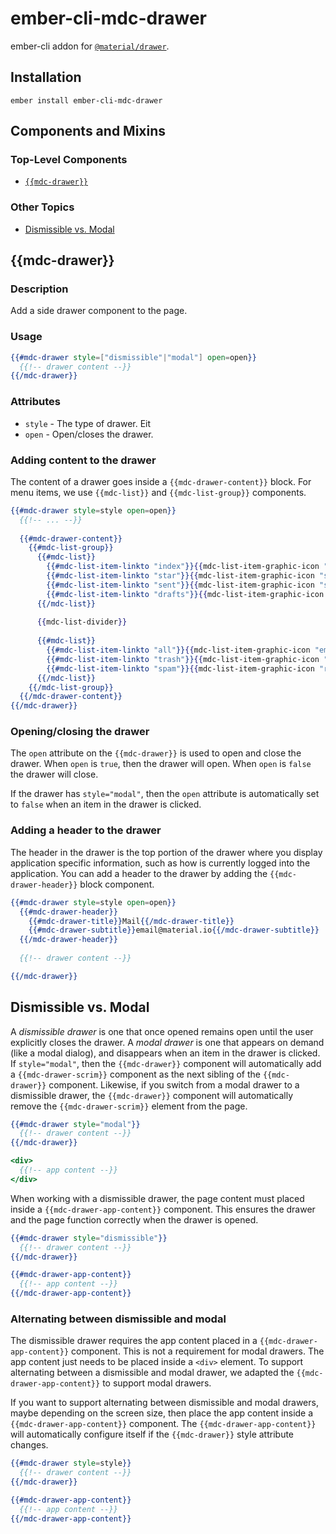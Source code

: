ember-cli-mdc-drawer
======================

ember-cli addon for [`@material/drawer`](https://github.com/material-components/material-components-web/tree/master/packages/mdc-drawer).

Installation
------------

    ember install ember-cli-mdc-drawer

Components and Mixins
-----------------------

### Top-Level Components

* [`{{mdc-drawer}}`](#mdc-drawer)

### Other Topics
* [Dismissible vs. Modal](#dismissible-vs-modal)

{{mdc-drawer}}
---------------

### Description

Add a side drawer component to the page.

### Usage

```handlebars
{{#mdc-drawer style=["dismissible"|"modal"] open=open}}
  {{!-- drawer content --}}
{{/mdc-drawer}}
```

### Attributes

* `style` - The type of drawer. Eit
* `open` - Open/closes the drawer.

### Adding content to the drawer

The content of a drawer goes inside a `{{mdc-drawer-content}}` block. For menu items, 
we use `{{mdc-list}}` and `{{mdc-list-group}}` components.

```handlebars
{{#mdc-drawer style=style open=open}}
  {{!-- ... --}}
  
  {{#mdc-drawer-content}}
    {{#mdc-list-group}}
      {{#mdc-list}}
        {{#mdc-list-item-linkto "index"}}{{mdc-list-item-graphic-icon "inbox"}} Inbox{{/mdc-list-item-linkto}}
        {{#mdc-list-item-linkto "star"}}{{mdc-list-item-graphic-icon "star"}} Star{{/mdc-list-item-linkto}}
        {{#mdc-list-item-linkto "sent"}}{{mdc-list-item-graphic-icon "send"}} Sent Mail{{/mdc-list-item-linkto}}
        {{#mdc-list-item-linkto "drafts"}}{{mdc-list-item-graphic-icon "drafts"}} Drafts{{/mdc-list-item-linkto}}
      {{/mdc-list}}
  
      {{mdc-list-divider}}
  
      {{#mdc-list}}
        {{#mdc-list-item-linkto "all"}}{{mdc-list-item-graphic-icon "email"}} All Mail{{/mdc-list-item-linkto}}
        {{#mdc-list-item-linkto "trash"}}{{mdc-list-item-graphic-icon "delete"}} Trash{{/mdc-list-item-linkto}}
        {{#mdc-list-item-linkto "spam"}}{{mdc-list-item-graphic-icon "report"}} Spam{{/mdc-list-item-linkto}}
      {{/mdc-list}}
    {{/mdc-list-group}}
  {{/mdc-drawer-content}}
{{/mdc-drawer}}  
```

### Opening/closing the drawer

The `open` attribute on the `{{mdc-drawer}}` is used to open and close the drawer. When
`open` is `true`, then the drawer will open. When `open` is `false` the drawer will 
close. 

If the drawer has `style="modal"`, then the `open` attribute is automatically set to 
`false` when an item in the drawer is clicked.

### Adding a header to the drawer

The header in the drawer is the top portion of the drawer where you display application
specific information, such as how is currently logged into the application. You can add
a header to the drawer by adding the `{{mdc-drawer-header}}` block component.

```handlebars
{{#mdc-drawer style=style open=open}}
  {{#mdc-drawer-header}}
    {{#mdc-drawer-title}}Mail{{/mdc-drawer-title}}
    {{#mdc-drawer-subtitle}}email@material.io{{/mdc-drawer-subtitle}}
  {{/mdc-drawer-header}}
  
  {{!-- drawer content --}}

{{/mdc-drawer}}
```

## Dismissible vs. Modal

A *dismissible drawer* is one that once opened remains open until the user explicitly
closes the drawer. A *modal drawer* is one that appears on demand (like a modal dialog), 
and disappears when an item in the drawer is clicked. If `style="modal"`, then the
`{{mdc-drawer}}` component will automatically add a `{{mdc-drawer-scrim}}` component
as the next sibling of the `{{mdc-drawer}}` component. Likewise, if you switch from
a modal drawer to a dismissible drawer, the `{{mdc-drawer}}` component will automatically
remove the `{{mdc-drawer-scrim}}` element from the page.

```handlebars
{{#mdc-drawer style="modal"}}
  {{!-- drawer content --}}
{{/mdc-drawer}}

<div>
  {{!-- app content --}}
</div>

```

When working with a dismissible drawer, the page content must placed inside a
`{{mdc-drawer-app-content}}` component. This ensures the drawer and the page function
correctly when the drawer is opened.

```handlebars
{{#mdc-drawer style="dismissible"}}
  {{!-- drawer content --}}
{{/mdc-drawer}}

{{#mdc-drawer-app-content}}
  {{!-- app content --}}
{{/mdc-drawer-app-content}}
```

### Alternating between dismissible and modal

The dismissible drawer requires the app content placed in a `{{mdc-drawer-app-content}}`
component. This is not a requirement for modal drawers. The app content just needs to 
be placed inside a `<div>` element. To support alternating between a dismissible and 
modal drawer, we adapted the `{{mdc-drawer-app-content}}` to support modal drawers. 

If you want to support alternating between dismissible and modal drawers, maybe depending 
on the screen size, then place the app content inside a `{{mdc-drawer-app-content}}` 
component. The `{{mdc-drawer-app-content}}` will automatically configure itself if the
`{{mdc-drawer}}` style attribute changes.

```handlebars
{{#mdc-drawer style=style}}
  {{!-- drawer content --}}
{{/mdc-drawer}}

{{#mdc-drawer-app-content}}
  {{!-- app content --}}
{{/mdc-drawer-app-content}}
```
